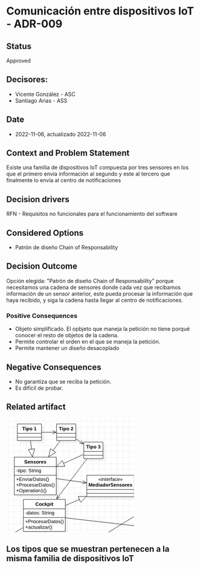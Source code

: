 # Comunicación entre dispositivos IoT - ADR-009

## Status

Approved

## Decisores:

* Vicente González - ASC
* Santiago Arias - ASS

## Date

* 2022-11-06, actualizado 2022-11-06

## Context and Problem Statement

Existe una familia de dispositivos IoT compuesta por tres sensores en los que el primero envía información al segundo y este al tercero que finalmente lo envía al centro de notificaciones

## Decision drivers

RFN - Requisitos no funcionales para el funcionamiento del software

## Considered Options

* Patrón de diseño Chain of Responsability

## Decision Outcome

Opción elegida: "Patrón de diseño Chain of Responsability" porque necesitamos una cadena de sensores donde cada vez que recibamos información de un sensor anterior, este pueda procesar la información que haya recibido, y siga la cadena hasta llegar al centro de notificaciones.

### Positive Consequences

* Objeto simplificado. El opbjeto que maneja la petición no tiene porqué conocer el resto de objetos de la cadena.
* Permite controlar el orden en el que se maneja la petición.
* Permite mantener un diseño desacoplado

## Negative Consequences

* No garantiza que se reciba la petición.
* Es difícil de probar.

## Related artifact

![Alt text](../UML/Chain%20of%20Responsability.jpeg)

## Los tipos que se muestran pertenecen a la misma familia de dispositivos IoT
